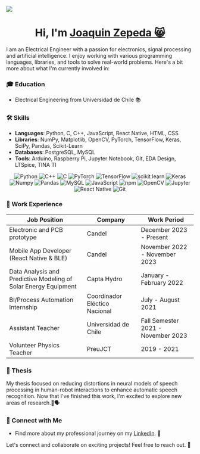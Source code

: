 ![](https://github.com/joaquinzepeda/assets/Banner.png)
<h1 align="center" >Hi, I'm <a href="https://www.linkedin.com/in/sauravmukherjee44/" target="_blank"> Joaquin Zepeda 😸 </a></h1>

I am an Electrical Engineer with a passion for electronics, signal processing and artificial intelligence. I enjoy working with various programming languages, libraries, and tools to solve real-world problems. Here's a bit more about what I'm currently involved in:

### 🎓 Education
- Electrical Engineering from Universidad de Chile 📚

### 🛠️ Skills
- **Languages**: Python, C, C++, JavaScript, React Native, HTML, CSS
- **Libraries**: NumPy, Matplotlib, OpenCV, PyTorch, TensorFlow, Keras, SciPy, Pandas, Scikit-Learn
- **Databases**: PostgreSQL, MySQL
- **Tools**: Arduino, Raspberry Pi, Jupyter Notebook, Git, EDA Design, LTSpice, TINA TI

<p align="center"> 
   <img alt="Python" src="https://img.shields.io/badge/python-%2314354C.svg?style=for-the-badge&logo=python&logoColor=white"/>
  <img alt="C++" src="https://img.shields.io/badge/c++-%2300599C.svg?&style=for-the-badge&logo=c%2B%2B&ogoColor=white" />
<img alt="C" src="https://img.shields.io/badge/c-%2300599C.svg?&style=for-the-badge&logo=c&logoColor=white" />
 <!--<img alt="Java" src="https://img.shields.io/badge/java-%23ED8B00.svg?&style=for-the-badge&logo=java&logoColor=white" />-->
 <!--<img alt="HTML5" src="https://img.shields.io/badge/html5-%23E34F26.svg?&style=for-the-badge&logo=html5&logoColor=white" />-->
 <!-- <img alt="CSS3" src="https://img.shields.io/badge/css3-%231572B6.svg?&style=for-the-badge&logo=css3&logoColor=white" />-->
 <img alt="PyTorch" src="https://img.shields.io/badge/PyTorch-%23EE4C2C.svg?style=for-the-badge&logo=PyTorch&logoColor=white" />
 <img alt="TensorFlow" src="https://img.shields.io/badge/TensorFlow-FF6F00?style=for-the-badge&logo=TensorFlow&logoColor=white" />
 <img alt="scikit learn" src="https://img.shields.io/badge/scikit_learn-F7931E?style=for-the-badge&logo=scikit-learn&logoColor=white" />  
 <img alt="Keras" src="https://img.shields.io/badge/Keras-D00000?style=for-the-badge&logo=Keras&logoColor=white" />
 <img alt="Numpy" src="https://img.shields.io/badge/Numpy-777BB4?style=for-the-badge&logo=numpy&logoColor=white" />
 <img alt="Pandas" src="https://img.shields.io/badge/Pandas-2C2D72?style=for-the-badge&logo=pandas&logoColor=white" />
 <img alt="MySQL" src="https://img.shields.io/badge/MySQL-00000F?style=for-the-badge&logo=mysql&logoColor=white" />
  <img alt="JavaScript" src="https://img.shields.io/badge/javascript-%23323330.svg?&style=for-the-badge&logo=javascript&logoColor=%23F7DF1E" />
 <!-- <img alt="MongoDB" src="https://img.shields.io/badge/MongoDB-white?style=for-the-badge&logo=mongodb&logoColor=4EA94B" /> -->
  <!--<img alt="NodeJs" src="https://img.shields.io/badge/Node.js-339933?style=for-the-badge&logo=nodedotjs&logoColor=white" /> -->
    <img alt="npm" src="https://img.shields.io/badge/npm-CB3837?style=for-the-badge&logo=npm&logoColor=white" />
     <!--<img alt="Express.js" src="https://img.shields.io/badge/Express.js-000000?style=for-the-badge&logo=express&logoColor=white" />-->
    <img alt="OpenCV" src="https://img.shields.io/badge/OpenCV-27338e?style=for-the-badge&logo=OpenCV&logoColor=white" />
    <img alt="Jupyter" src="https://img.shields.io/badge/Jupyter-F37626.svg?&style=for-the-badge&logo=Jupyter&logoColor=white" />
    <img alt="React Native" src="https://img.shields.io/badge/React_Native-20232A?style=for-the-badge&logo=react&logoColor=61DAFB" />
     <!--<img alt="jQuery" src="https://img.shields.io/badge/jQuery-0769AD?style=for-the-badge&logo=jquery&logoColor=white" /> 
     <img alt="Kubernets" src="https://img.shields.io/badge/kubernetes-326ce5.svg?&style=for-the-badge&logo=kubernetes&logoColor=white" /> -->
    <img alt="Git" src="https://img.shields.io/badge/Git-F05032?style=for-the-badge&logo=git&logoColor=white" />
    <!-- <img alt="firebase" src="https://img.shields.io/badge/firebase-ffca28?style=for-the-badge&logo=firebase&logoColor=black" />
    <img alt="Google Cloud" src="https://img.shields.io/badge/Google_Cloud-4285F4?style=for-the-badge&logo=google-cloud&logoColor=white" />
    <img alt="Microsoft Azure" src="https://img.shields.io/badge/microsoft%20azure-0089D6?style=for-the-badge&logo=microsoft-azure&logoColor=white" />
    <img alt="VS Code" src="https://img.shields.io/badge/Visual_Studio_Code-0078D4?style=for-the-badge&logo=visual%20studio%20code&logoColor=white" />
    <img alt="Flutter" src="https://img.shields.io/badge/Flutter-02569B?style=for-the-badge&logo=flutter&logoColor=white" />
    <img alt="IntelliJIDEA" src="https://img.shields.io/badge/IntelliJIDEA-000000.svg?style=for-the-badge&logo=intellij-idea&logoColor=white" /> -->
</p>

### 👔 Work Experience
| Job Position                                                 | Company                       | Work Period               |
| ------------------------------------------------------------ | ------------------------------ | ------------------------- |
| Electronic and PCB prototype     | Candel                  |  December 2023 - Present |
| Mobile App Developer (React Native & BLE)                     | Candel                  | November 2022 - November 2023 |
| Data Analysis and Predictive Modeling of Solar Energy Equipment | Capta Hydro                    | January - February 2022   |
| BI/Process Automation Internship                               | Coordinador Eléctico Nacional  | July - August 2021       |
| Assistant Teacher                                             | Universidad de Chile           | Fall Semester 2021 - November 2023 |
| Volunteer Physics Teacher                                     | PreuJCT                        | 2019 - 2021                |

### 📝 Thesis
My thesis focused on reducing distortions in neural models of speech processing in human-robot interactions to enhance automatic speech recognition. Now that I've finished this work, I'm excited to explore new areas of research.🤖🗣️

### 📌 Connect with Me
- Find more about my professional journey on my [LinkedIn](https://www.linkedin.com/in/joaquin-zepeda-valero/). 💼

Let's connect and collaborate on exciting projects! Feel free to reach out. 🚀

